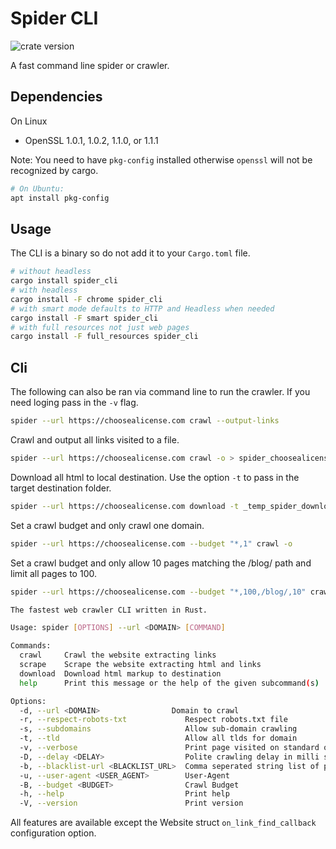 # Spider CLI

![crate version](https://img.shields.io/crates/v/spider.svg)

A fast command line spider or crawler.

## Dependencies

On Linux

- OpenSSL 1.0.1, 1.0.2, 1.1.0, or 1.1.1

Note: You need to have `pkg-config` installed otherwise `openssl` will not be recognized by cargo.

```bash
# On Ubuntu:
apt install pkg-config
```

## Usage

The CLI is a binary so do not add it to your `Cargo.toml` file.

```sh
# without headless
cargo install spider_cli
# with headless
cargo install -F chrome spider_cli
# with smart mode defaults to HTTP and Headless when needed
cargo install -F smart spider_cli
# with full resources not just web pages
cargo install -F full_resources spider_cli
```

## Cli

The following can also be ran via command line to run the crawler.
If you need loging pass in the `-v` flag.

```sh
spider --url https://choosealicense.com crawl --output-links
```

Crawl and output all links visited to a file.

```sh
spider --url https://choosealicense.com crawl -o > spider_choosealicense.json
```

Download all html to local destination. Use the option `-t` to pass in the target destination folder.

```sh
spider --url https://choosealicense.com download -t _temp_spider_downloads
```

Set a crawl budget and only crawl one domain.

```sh
spider --url https://choosealicense.com --budget "*,1" crawl -o
```

Set a crawl budget and only allow 10 pages matching the /blog/ path and limit all pages to 100.

```sh
spider --url https://choosealicense.com --budget "*,100,/blog/,10" crawl -o
```

```sh
The fastest web crawler CLI written in Rust.

Usage: spider [OPTIONS] --url <DOMAIN> [COMMAND]

Commands:
  crawl     Crawl the website extracting links
  scrape    Scrape the website extracting html and links
  download  Download html markup to destination
  help      Print this message or the help of the given subcommand(s)

Options:
  -d, --url <DOMAIN>                Domain to crawl
  -r, --respect-robots-txt             Respect robots.txt file
  -s, --subdomains                     Allow sub-domain crawling
  -t, --tld                            Allow all tlds for domain
  -v, --verbose                        Print page visited on standard output
  -D, --delay <DELAY>                  Polite crawling delay in milli seconds
  -b, --blacklist-url <BLACKLIST_URL>  Comma seperated string list of pages to not crawl or regex with feature enabled
  -u, --user-agent <USER_AGENT>        User-Agent
  -B, --budget <BUDGET>                Crawl Budget
  -h, --help                           Print help
  -V, --version                        Print version
```

All features are available except the Website struct `on_link_find_callback` configuration option.
